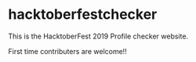 # hacktoberfestchecker

This is the HacktoberFest 2019 Profile checker website.

First time contributers are welcome!!
